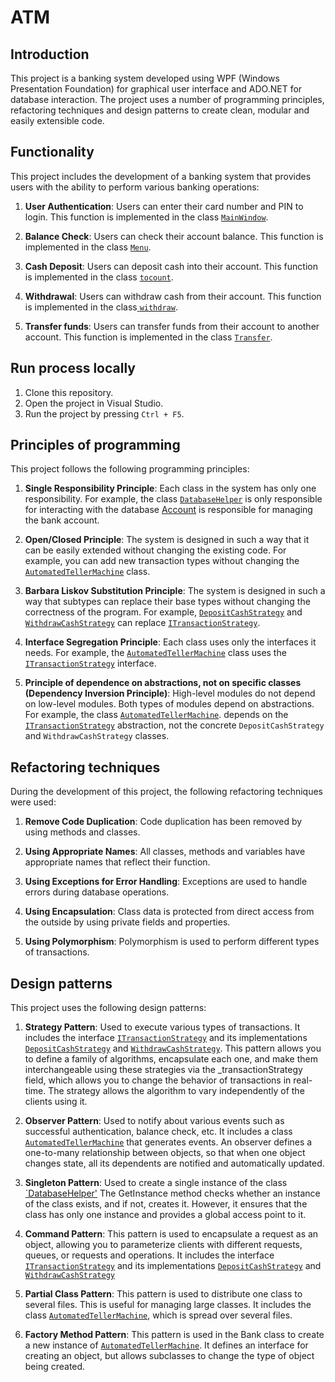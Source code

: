 # ATM

## Introduction

This project is a banking system developed using WPF (Windows Presentation Foundation) for graphical user interface and ADO.NET for database interaction. The project uses a number of programming principles, refactoring techniques and design patterns to create clean, modular and easily extensible code.
## Functionality

This project includes the development of a banking system that provides users with the ability to perform various banking operations:

1. **User Authentication**: Users can enter their card number and PIN to login. This function is implemented in the class [`MainWindow`](./AppBank/MainWindow.xaml.cs).

2. **Balance Check**: Users can check their account balance. This function is implemented in the class [`Menu`](./AppBank/Menu.xaml.cs).

3. **Cash Deposit**: Users can deposit cash into their account. This function is implemented in the class [`tocount`](./AppBank/tocount.xaml.cs).

4. **Withdrawal**: Users can withdraw cash from their account. This function is implemented in the class[ `withdraw`](./AppBank/withdraw.xaml.cs).

5. **Transfer funds**: Users can transfer funds from their account to another account. This function is implemented in the class [`Transfer`](./AppBank/Transfer.xaml.cs).

## Run process locally

1. Clone this repository.
2. Open the project in Visual Studio.
3. Run the project by pressing `Ctrl + F5`.

## Principles of programming

This project follows the following programming principles:

1. **Single Responsibility Principle**: Each class in the system has only one responsibility. For example, the class [`DatabaseHelper`](.LibraryBank/DatabaseHelper.cs) is only responsible for interacting with the database [Account](.LibraryBank/Account.cs) is responsible for managing the bank account.

2. **Open/Closed Principle**: The system is designed in such a way that it can be easily extended without changing the existing code. For example, you can add new transaction types without changing the [`AutomatedTellerMachine`](.LibraryBank/AutomatedTellerMachine.cs) class.
3. **Barbara Liskov Substitution Principle**: The system is designed in such a way that subtypes can replace their base types without changing the correctness of the program. For example, [`DepositCashStrategy`](.LibraryBank/DepositCashStrategy.cs) and [`WithdrawCashStrategy`](.LibraryBank/WithdrawCashStrategy.cs) can replace [`ITransactionStrategy`](.LibraryBank/ITransactionStrategy.cs).

4. **Interface Segregation Principle**: Each class uses only the interfaces it needs. For example, the [`AutomatedTellerMachine`](.LibraryBank/AutomatedTellerMachine.cs) class uses the [ `ITransactionStrategy`](.LibraryBank/ITransactionStrategy.cs) interface.


5. **Principle of dependence on abstractions, not on specific classes (Dependency Inversion Principle)**: High-level modules do not depend on low-level modules. Both types of modules depend on abstractions. For example, the class [`AutomatedTellerMachine`](.LibraryBank/AutomatedTellerMachine.cs). depends on the [`ITransactionStrategy`](.LibraryBank/ITransactionStrategy.cs) abstraction, not the concrete `DepositCashStrategy` and `WithdrawCashStrategy` classes.

## Refactoring techniques

During the development of this project, the following refactoring techniques were used:

1. **Remove Code Duplication**: Code duplication has been removed by using methods and classes.

2. **Using Appropriate Names**: All classes, methods and variables have appropriate names that reflect their function.

3. **Using Exceptions for Error Handling**: Exceptions are used to handle errors during database operations.

4. **Using Encapsulation**: Class data is protected from direct access from the outside by using private fields and properties.

5. **Using Polymorphism**: Polymorphism is used to perform different types of transactions.

## Design patterns

This project uses the following design patterns:

1. **Strategy Pattern**: Used to execute various types of transactions. It includes the interface [`ITransactionStrategy`](.LibraryBank/ITransactionStrategy.cs) and its implementations [`DepositCashStrategy`](.LibraryBank/DepositCashStrategy.cs) and [`WithdrawCashStrategy`](.LibraryBank/WithdrawCashStrategy.cs). This pattern allows you to define a family of algorithms, encapsulate each one, and make them interchangeable using these strategies via the _transactionStrategy field, which allows you to change the behavior of transactions in real-time. The strategy allows the algorithm to vary independently of the clients using it.
2. **Observer Pattern**: Used to notify about various events such as successful authentication, balance check, etc. It includes a class [`AutomatedTellerMachine`](.LibraryBank/AutomatedTellerMachine.cs) that generates events. An observer defines a one-to-many relationship between objects, so that when one object changes state, all its dependents are notified and automatically updated.
3. **Singleton Pattern**: Used to create a single instance of the class [`DatabaseHelper'](.LibraryBank/DatabaseHelper.cs) The GetInstance method checks whether an instance of the class exists, and if not, creates it. However, it ensures that the class has only one instance and provides a global access point to it.
4. **Command Pattern**: This pattern is used to encapsulate a request as an object, allowing you to parameterize clients with different requests, queues, or requests and operations. It includes the interface [ `ITransactionStrategy`](.LibraryBank/ITransactionStrategy.cs) and its implementations [ `DepositCashStrategy`](.LibraryBank/DepositCashStrategy.cs) and [`WithdrawCashStrategy`](.LibraryBank/WithdrawCashStrategy.cs)
5. **Partial Class Pattern**: This pattern is used to distribute one class to several files. This is useful for managing large classes. It includes the class [`AutomatedTellerMachine`](.LibraryBank/AutomatedTellerMachine.cs), which is spread over several files.

6. **Factory Method Pattern**: This pattern is used in the Bank class to create a new instance of [`AutomatedTellerMachine`](.LibraryBank/AutomatedTellerMachine.cs). It defines an interface for creating an object, but allows subclasses to change the type of object being created.
